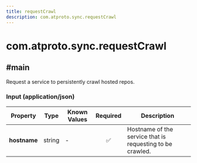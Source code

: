 ```yaml
---
title: requestCrawl
description: com.atproto.sync.requestCrawl
---
```


# com.atproto.sync.requestCrawl

## #main

Request a service to persistently crawl hosted repos.

### Input (application/json)

| Property | Type | Known Values | Required | Description |
| --- | --- | --- | :---: | --- |
| **hostname** | string | - | ✅ | Hostname of the service that is requesting to be crawled. |
